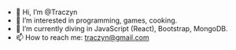 - 👋 Hi, I’m @Traczyn
- 👀 I’m interested in programming, games, cooking.
- 🌱 I’m currently diving in JavaScript (React), Bootstrap, MongoDB.
- 📫 How to reach me: traczyn@gmail.com

<!---
Traczyn/Traczyn is a ✨ special ✨ repository because its `README.md` (this file) appears on your GitHub profile.
You can click the Preview link to take a look at your changes.
--->
